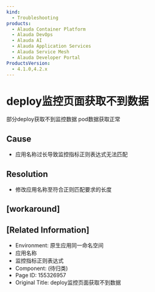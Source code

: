 ```yaml
---
kind:
  - Troubleshooting
products:
  - Alauda Container Platform
  - Alauda DevOps
  - Alauda AI
  - Alauda Application Services
  - Alauda Service Mesh
  - Alauda Developer Portal
ProductsVersion:
  - 4.1.0,4.2.x
---
```

<!-- A type of document that involves encountering a fault, diagnosing it, performing root cause analysis, and providing solutions. -->

# deploy监控页面获取不到数据

部分deploy获取不到监控数据 pod数据获取正常

## Cause
- 应用名称过长导致监控指标正则表达式无法匹配

## Resolution
- 修改应用名称至符合正则匹配要求的长度

## [workaround]

## [Related Information]
- Environment: 原生应用同一命名空间
- 应用名称
- 监控指标正则表达式
- Component: (待归类)
- Page ID: 155326957
- Original Title: deploy监控页面获取不到数据
